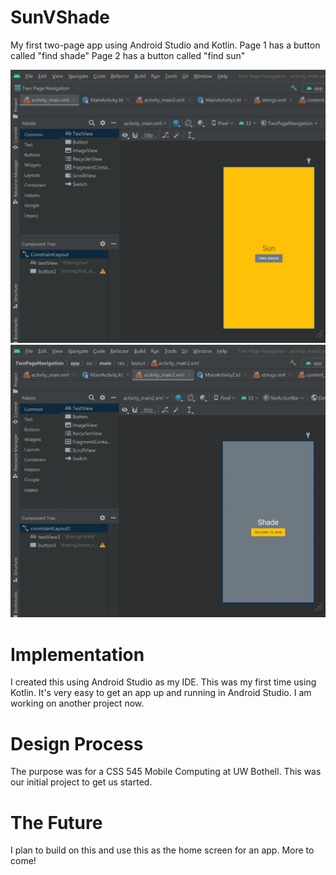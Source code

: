 # SunVShade
My first two-page app using Android Studio and Kotlin.
Page 1 has a button called "find shade"
Page 2 has a button called "find sun"

<img src="2-page-navigation-page1.jpg" width = "700">
<img src="2-page-navigation-page2.jpg" width = "700">

# Implementation 
I created this using Android Studio as my IDE. This was my first time using Kotlin.
It's very easy to get an app up and running in Android Studio. I am working on another project now.

# Design Process
The purpose was for a CSS 545 Mobile Computing at UW Bothell. This was our initial project to get us started.

# The Future
I plan to build on this and use this as the home screen for an app. More to come!
